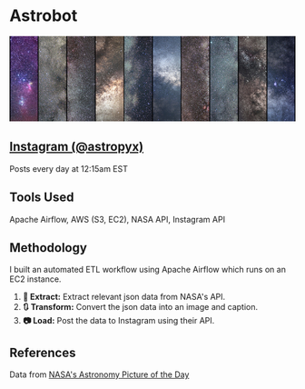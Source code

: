 # Astrobot
<img src="./images/banner.jpg" width="1250" />

## [Instagram (@astropyx)](https://www.instagram.com/astropyx/)

Posts every day at 12:15am EST

## Tools Used
Apache Airflow, AWS (S3, EC2), NASA API, Instagram API

## Methodology
I built an automated ETL workflow using Apache Airflow which runs on an EC2 instance.
1. **📜 Extract:** Extract relevant json data from NASA's API.
2. **🔃 Transform:** Convert the json data into an image and caption.
3. **📷 Load:** Post the data to Instagram using their API.

## References
Data from [NASA's Astronomy Picture of the Day](https://apod.nasa.gov/apod/astropix.html)

